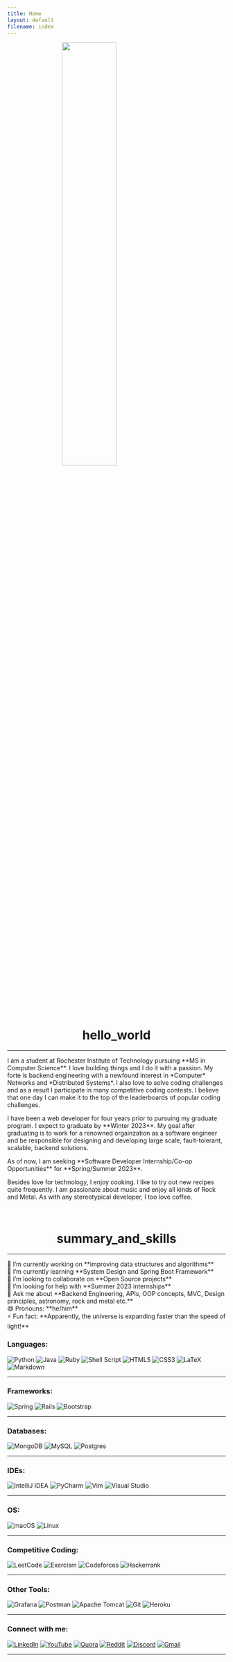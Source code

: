 ```yaml
---
title: Home 
layout: default
filename: index
--- 
```

<img style="display: block; margin-right: auto; margin-left: auto; width: 50%;" src="https://github-readme-stats.vercel.app/api?username=dsvinod90&theme=radical&show_icons=true"/>
<div style="float: left;">
<a href="/dsvinod90/pics/resume.pdf"><object style="margin-right: 30px;display:inline-block;vertical-align:middle;float:left;position:relative" data="/dsvinod90/pics/resume.pdf" type="application/pdf" width="600" height="280" style="border-radius:1.5%"></object></a>
</div>
<div class="badge-base LI-profile-badge" data-locale="en_US" data-size="large" data-theme="dark" data-type="HORIZONTAL" data-vanity="vinoddalavai" data-version="v1" style="display:inline-block;vertical-align:middle;float:right;position:relative">
<a class="badge-base__link LI-simple-link" href="https://www.linkedin.com/in/vinoddalavai?trk=profile-badge"></a>
</div>


<div style="float: right;">

<h1 align="center"> hello_world </h1>
<hr>
<p align="justified">
I am a student at Rochester Institute of Technology pursuing **MS in Computer Science**. I love building things and I do it with a passion. My forte is backend engineering with a newfound interest in *Computer* Networks and *Distributed Systems*. I also love to solve coding challenges and as a result I participate in many competitive coding contests. I believe that one day I can make it to the top of the leaderboards of popular coding challenges.
</p>
<p>
I have been a web developer for four years prior to pursuing my graduate program. I expect to graduate by **Winter 2023**. My goal after graduating is to work for a renowned orgainzation as a software engineer and be responsible for designing and developing large scale, fault-tolerant, scalable, backend solutions. 
</p>
<p>
As of now, I am seeking **Software Developer Internship/Co-op Opportunities** for **Spring/Summer 2023**.
</p>
<p>
Besides love for technology, I enjoy cooking. I like to try out new recipes quite frequently. I am passionate about music and enjoy all kinds of Rock and Metal. As with any stereotypical developer, I too love coffee.
</p>
<br/>

<h1 align="center"> summary_and_skills </h1>
<hr>
🔭 I’m currently working on **improving data structures and algorithms**
<br/>
🌱 I’m currently learning **System Design and Spring Boot Framework**
<br/>
👯 I’m looking to collaborate on **Open Source projects**
<br/>
🤔 I’m looking for help with **Summer 2023 internships**
<br/>
💬 Ask me about **Backend Engineering, APIs, OOP concepts, MVC, Design principles, 
astronomy, rock and metal etc.**
<br/>
😄 Pronouns: **he/him**
<br/>
⚡ Fun fact: **Apparently, the universe is expanding faster than the speed of light!**
<br/>

### Languages:
![Python](https://img.shields.io/badge/python-3670A0?style=for-the-badge&logo=python&logoColor=ffdd54)
![Java](https://img.shields.io/badge/java-%23ED8B00.svg?style=for-the-badge&logo=java&logoColor=white)
![Ruby](https://img.shields.io/badge/ruby-%23CC342D.svg?style=for-the-badge&logo=ruby&logoColor=white)
![Shell Script](https://img.shields.io/badge/shell_script-%23121011.svg?style=for-the-badge&logo=gnu-bash&logoColor=white)
![HTML5](https://img.shields.io/badge/html5-%23E34F26.svg?style=for-the-badge&logo=html5&logoColor=white)
![CSS3](https://img.shields.io/badge/css3-%231572B6.svg?style=for-the-badge&logo=css3&logoColor=white)
![LaTeX](https://img.shields.io/badge/latex-%23008080.svg?style=for-the-badge&logo=latex&logoColor=white)
![Markdown](https://img.shields.io/badge/markdown-%23000000.svg?style=for-the-badge&logo=markdown&logoColor=white)
<hr>

### Frameworks:
![Spring](https://img.shields.io/badge/spring-%236DB33F.svg?style=for-the-badge&logo=spring&logoColor=white)
![Rails](https://img.shields.io/badge/rails-%23CC0000.svg?style=for-the-badge&logo=ruby-on-rails&logoColor=white)
![Bootstrap](https://img.shields.io/badge/bootstrap-%23563D7C.svg?style=for-the-badge&logo=bootstrap&logoColor=white)
<hr>

### Databases:
![MongoDB](https://img.shields.io/badge/MongoDB-%234ea94b.svg?style=for-the-badge&logo=mongodb&logoColor=white)
![MySQL](https://img.shields.io/badge/mysql-%2300f.svg?style=for-the-badge&logo=mysql&logoColor=white)
![Postgres](https://img.shields.io/badge/postgres-%23316192.svg?style=for-the-badge&logo=postgresql&logoColor=white)
<hr>

### IDEs:
![IntelliJ IDEA](https://img.shields.io/badge/IntelliJIDEA-000000.svg?style=for-the-badge&logo=intellij-idea&logoColor=white)
![PyCharm](https://img.shields.io/badge/pycharm-143?style=for-the-badge&logo=pycharm&logoColor=black&color=black&labelColor=green)
![Vim](https://img.shields.io/badge/VIM-%2311AB00.svg?style=for-the-badge&logo=vim&logoColor=white)
![Visual Studio](https://img.shields.io/badge/Visual%20Studio-5C2D91.svg?style=for-the-badge&logo=visual-studio&logoColor=white)
<hr>

### OS:
![macOS](https://img.shields.io/badge/mac%20os-000000?style=for-the-badge&logo=macos&logoColor=F0F0F0)
![Linux](https://img.shields.io/badge/Linux-FCC624?style=for-the-badge&logo=linux&logoColor=black)
<hr>

### Competitive Coding:
![LeetCode](https://img.shields.io/badge/LeetCode-000000?style=for-the-badge&logo=LeetCode&logoColor=#d16c06)
![Exercism](https://img.shields.io/badge/Exercism-009CAB?style=for-the-badge&logo=exercism&logoColor=white)
![Codeforces](https://img.shields.io/badge/Codeforces-445f9d?style=for-the-badge&logo=Codeforces&logoColor=white)
![Hackerrank](https://img.shields.io/badge/-Hackerrank-2EC866?style=for-the-badge&logo=HackerRank&logoColor=white)
<hr>

### Other Tools:
![Grafana](https://img.shields.io/badge/grafana-%23F46800.svg?style=for-the-badge&logo=grafana&logoColor=white)
![Postman](https://img.shields.io/badge/Postman-FF6C37?style=for-the-badge&logo=postman&logoColor=white)
![Apache Tomcat](https://img.shields.io/badge/apache%20tomcat-%23F8DC75.svg?style=for-the-badge&logo=apache-tomcat&logoColor=black)
![Git](https://img.shields.io/badge/git-%23F05033.svg?style=for-the-badge&logo=git&logoColor=white)
![Heroku](https://img.shields.io/badge/heroku-%23430098.svg?style=for-the-badge&logo=heroku&logoColor=white)
<hr>

### Connect with me:
[![LinkedIn](https://img.shields.io/badge/linkedin-%230077B5.svg?style=for-the-badge&logo=linkedin&logoColor=white)](https://www.linkedin.com/in/vinoddalavai)
[![YouTube](https://img.shields.io/badge/YouTube-%23FF0000.svg?style=for-the-badge&logo=YouTube&logoColor=white)](https://www.youtube.com/channel/UCfcZfwiHnOh1zXfT3UbeOUw)
[![Quora](https://img.shields.io/badge/Quora-%23B92B27.svg?style=for-the-badge&logo=Quora&logoColor=white)](https://www.quora.com/profile/Vinod-Dalavai)
[![Reddit](https://img.shields.io/badge/Reddit-%23FF4500.svg?style=for-the-badge&logo=Reddit&logoColor=white)](https://www.reddit.com/user/dsvinod90)
[![Discord](https://img.shields.io/badge/%3Clunatic_soul%3E-%237289DA.svg?style=for-the-badge&logo=discord&logoColor=white)](https://discord.gg/jYAD4akH)
<a href= "mailto:dsvinod.1990@gmail.com">![Gmail](https://img.shields.io/badge/Gmail-D14836?style=for-the-badge&logo=gmail&logoColor=white)</a>
<hr>
</div>

